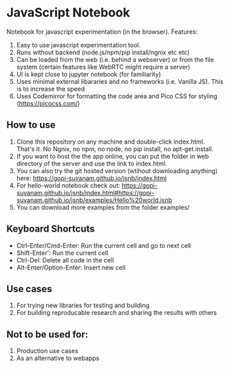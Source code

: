 # JavaScript Notebook
Notebook for javascript experimentation (in the browser). Features:
1. Easy to use javascript experimentation tool.
2. Runs without backend (node.js/npm/pip install/ngnix etc etc)
3. Can be loaded from the web (i.e. behind a webserver) or from the file system (certain features like WebRTC might require a server)
4. UI is kept close to jupyter notebook (for familiarity)
5. Uses minimal external libararies and no frameworks (i.e. Vanilla JS). This is to increase the speed
6. Uses Codemirror for formatting the code area and Pico CSS for styling (https://picocss.com/)

## How to use
1. Clone this repository on any machine and double-click index.html. That's it. No Ngnix, no npm, no node, no pip install, no apt-get install.
2. If you want to host the the app online, you can put the folder in web directory of the server and use the link to index.html.
3. You can also try the git hosted version (wtihout downloading anything) here: https://gopi-suvanam.github.io/jsnb/index.html
4. For hello-world notebook check out: https://gopi-suvanam.github.io/jsnb/index.html#https://gopi-suvanam.github.io/jsnb/examples/Hello%20world.jsnb
5. You can download more examples from the folder examples/

## Keyboard Shortcuts
- Ctrl-Enter/Cmd-Enter: Run the current cell and go to next cell
- Shift-Enter': Run the current cell
- Ctrl-Del: Delete all code in the cell
- Alt-Enter/Option-Enter: Insert new cell

## Use cases
1. For trying new libraries for testing and building
2. For building reproducable research and sharing the results with others

## Not to be used for:
1. Production use cases
2. As an alternative to webapps


